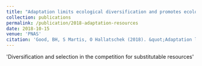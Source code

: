 ```yaml
---
title: "Adaptation limits ecological diversification and promotes ecological tinkering during the competition for substitutable resources"
collection: publications
permalink: /publication/2018-adaptation-resources
date: 2018-10-15
venue: 'PNAS'
citation: 'Good, BH, S Martis, O Hallatschek (2018). &quot;Adaptation limits ecological diversification and promotes ecological tinkering during the competition for substitutable resources.&quot; <i>PNAS</i>.'
---
```


'Diversification and selection in the competition for substitutable resources'
